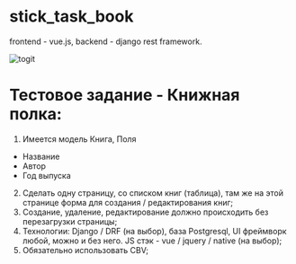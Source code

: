 # stick_task_book
frontend - vue.js, backend - django rest framework.

![togit](https://user-images.githubusercontent.com/74962029/115565320-f18efd80-a2c1-11eb-8a19-bd9b62409e8c.gif)

# Тестовое задание - Книжная полка:
1. Имеется модель Книга, Поля
- Название
- Автор
- Год выпуска
2. Сделать одну страницу, со списком книг (таблица), там же на этой странице форма для создания / редактирования книг;
3. Создание, удаление, редактирование должно происходить без перезагрузки страницы;
4. Технологии: Django / DRF (на выбор), база Postgresql, UI фреймворк любой, можно и без него. JS стэк - vue / jquery / native (на выбор);
5. Обязательно использовать CBV;
